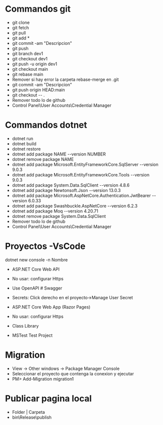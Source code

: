 # Commandos git  

- git clone
- git fetch 
- git pull
 - git add * 
- git commit -am "Descripcion" 
- git push 
- git branch dev1 
- git checkout dev1 
- git push  -u origin dev1 
- git checkout main 
- git rebase main 
- Remover si hay error la carpeta rebase-merge en \.git 
- git commit -am "Descripcion" 
- git push origin HEAD:main 
- git checkout -- . 
- Remover todo lo de github 
- Control Panel\User Accounts\Credential Manager


# Commandos dotnet

- dotnet run 
- dotnet build 
- dotnet restore 
- dotnet add package NAME --version NUMBER 
- dotnet remove package NAME 
- dotnet add package Microsoft.EntityFrameworkCore.SqlServer --version 9.0.3 
- dotnet add package Microsoft.EntityFrameworkCore.Tools --version 9.0.3 
- dotnet add package System.Data.SqlClient --version 4.8.6 
- dotnet add package Newtonsoft.Json --version 13.0.3 
- dotnet add package Microsoft.AspNetCore.Authentication.JwtBearer --version 6.0.33 
- dotnet add package Swashbuckle.AspNetCore --version 6.2.3 
- dotnet add package Moq --version 4.20.71 
- dotnet remove package System.Data.SqlClient 
- Remover todo lo de github 
- Control Panel\User Accounts\Credential Manager 


# Proyectos -VsCode 

dotnet new console -n Nombre 
- ASP.NET Core Web API 
- No usar: configurar Https 
- Use OpenAPI # Swagger 
- Secrets: Click derecho en el proyecto->Manage User Secret 
- ASP.NET Core Web App (Razor Pages) 
- No usar: configurar Https

- Class Library 
- MSTest Test Project 


# Migration 

- View -> Other windows -> Package Manager Console 
- Seleccionar el proyecto que contenga la conexion y ejecutar 
- PM> Add-Migration migration1 


# Publicar pagina local 

- Folder | Carpeta 
- bin\Release\publish